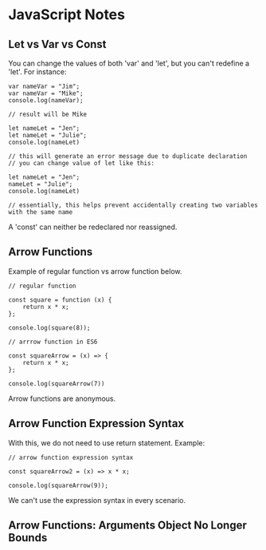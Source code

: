 # JavaScript Notes

## Let vs Var vs Const

You can change the values of both 'var' and 'let', but you can't redefine a 'let'. For instance:

```
var nameVar = "Jim";
var nameVar = "Mike";
console.log(nameVar);

// result will be Mike

let nameLet = "Jen";
let nameLet = "Julie";
console.log(nameLet)

// this will generate an error message due to duplicate declaration
// you can change value of let like this: 

let nameLet = "Jen";
nameLet = "Julie";
console.log(nameLet)

// essentially, this helps prevent accidentally creating two variables with the same name
```

A 'const' can neither be redeclared nor reassigned. 


## Arrow Functions

Example of regular function vs arrow function below. 

```
// regular function

const square = function (x) {
    return x * x;
};

console.log(square(8));

// arrrow function in ES6

const squareArrow = (x) => {
    return x * x;
};

console.log(squareArrow(7))
```

Arrow functions are anonymous. 

## Arrow Function Expression Syntax

With this, we do not need to use return statement. Example:

```
// arrow function expression syntax

const squareArrow2 = (x) => x * x;

console.log(squareArrow(9));
```

We can't use the expression syntax in every scenario. 

## Arrow Functions: Arguments Object No Longer Bounds
